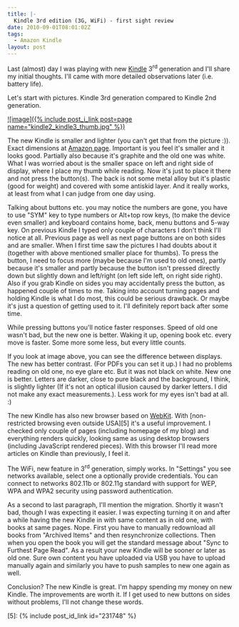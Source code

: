 ```yaml
---
title: |-
  Kindle 3rd edition (3G, WiFi) - first sight review
date: 2010-09-01T08:01:02Z
tags:
  - Amazon Kindle
layout: post
---
```

Last (almost) day I was playing with new [Kindle][1] 3<sup>rd</sup> generation and I'll share my initial thoughts. I'll came with more detailed observations later (i.e. battery life).

Let's start with pictures. Kindle 3rd generation compared to Kindle 2nd generation.

[![image]({% include post_i_link post=page name="kindle2_kindle3_thumb.jpg" %})][2]

The new Kindle is smaller and lighter (you can't get that from the picture :)). Exact dimensions at [Amazon page][3]. Important is you feel it's smaller and it looks good. Partially also because it's graphite and the old one was white. What I was worried about is the smaller space on left and right side of display, where I place my thumb while reading. Now it's just to place it there and not press the button(s). The back is not some metal alloy but it's plastic (good for weight) and covered with some antiskid layer. And it really works, at least from what I can judge from one day using.

Talking about buttons etc. you may notice the numbers are gone, you have to use "SYM" key to type numbers or Alt+top row keys, (to make the device even smaller) and keyboard contains home, back, menu buttons and 5-way key. On previous Kindle I typed only couple of characters I don't think I'll notice at all. Previous page as well as next page buttons are on both sides and are smaller. When I first time saw the pictures I had doubts about it (together with above mentioned smaller place for thumbs). To press the button, I need to focus more (maybe because I'm used to old ones), partly because it's smaller and partly because the button isn't pressed directly down but slightly down and left/right (on left side left, on right side right). Also if you grab Kindle on sides you may accidentally press the button, as happened couple of times to me. Taking into account turning pages and holding Kindle is what I do most, this could be serious drawback. Or maybe it's just a question of getting used to it. I'll definitely report back after some time.

While pressing buttons you'll notice faster responses. Speed of old one wasn't bad, but the new one is better. Waking it up, opening book etc. every move is faster. Some more some less, but every little counts.

If you look at image above, you can see the difference between displays. The new has better contrast. (For PDFs you can set it up.) I had no problems reading on old one, no eye glare etc. But it was not black on white. New one is better. Letters are darker, close to pure black and the background, I think, is slightly lighter (If it's not an optical illusion caused by darker letters. I did not make any exact measurements.). Less work for my eyes isn't bad at all. :)

The new Kindle has also new browser based on [WebKit][4]. With [non-restricted browsing even outside USA][5] it's a useful improvement. I checked only couple of pages (including homepage of my blog) and everything renders quickly, looking same as using desktop browsers (including JavaScript rendered pieces). With this browser I'll read more articles on Kindle than previously, I feel it.

The WiFi, new feature in 3<sup>rd</sup> generation, simply works. In "Settings" you see networks available, select one a optionally provide credentials. You can connect to networks 802.11b or 802.11g standard with support for WEP, WPA and WPA2 security using password authentication.

As a second to last paragraph, I'll mention the migration. Shortly it wasn't bad, though I was expecting it easier. I was expecting turning it on and after a while having the new Kindle in with same content as in old one, with books at same pages. Nope. First you have to manually redownload all books from "Archived Items" and then resynchronize collections. Then when you open the book you will get the standard message about "Sync to Furthest Page Read". As a result your new Kindle will be sooner or later as old one. Sure own content you have uploaded via USB you have to upload manually again and similarly you have to push samples to new one again as well.

Conclusion? The new Kindle is great. I'm happy spending my money on new Kindle. The improvements are worth it. If I get used to new buttons on sides without problems, I'll not change these words.

[1]: http://www.kindle.com
[2]: /i/231960/kindle2_kindle3.jpg
[3]: http://www.amazon.com/Kindle-Wireless-Reading-Display-Globally/dp/B003FSUDM4/
[4]: http://webkit.org/
[5]: {% include post_id_link id="231748" %}